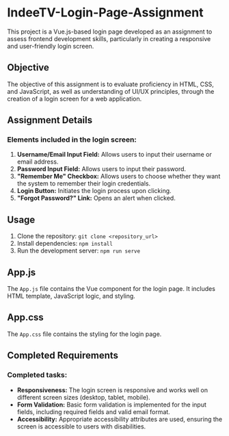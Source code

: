 # IndeeTV-Login-Page-Assignment

This project is a Vue.js-based login page developed as an assignment to assess frontend development skills, particularly in creating a responsive and user-friendly login screen.

## Objective

The objective of this assignment is to evaluate proficiency in HTML, CSS, and JavaScript, as well as understanding of UI/UX principles, through the creation of a login screen for a web application.

## Assignment Details

### Elements included in the login screen:

1. **Username/Email Input Field:** Allows users to input their username or email address.
2. **Password Input Field:** Allows users to input their password.
3. **"Remember Me" Checkbox:** Allows users to choose whether they want the system to remember their login credentials.
4. **Login Button:** Initiates the login process upon clicking.
5. **"Forgot Password?" Link:** Opens an alert when clicked.

## Usage

1. Clone the repository: `git clone <repository_url>`
2. Install dependencies: `npm install`
3. Run the development server: `npm run serve`

## App.js

The `App.js` file contains the Vue component for the login page. It includes HTML template, JavaScript logic, and styling.

## App.css

The `App.css` file contains the styling for the login page.

## Completed Requirements

### Completed tasks:

- **Responsiveness:** The login screen is responsive and works well on different screen sizes (desktop, tablet, mobile).
- **Form Validation:** Basic form validation is implemented for the input fields, including required fields and valid email format.
- **Accessibility:** Appropriate accessibility attributes are used, ensuring the screen is accessible to users with disabilities.
